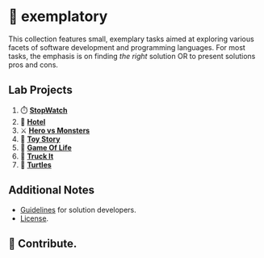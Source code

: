 # 🧪 exemplatory

This collection features small, exemplary tasks aimed at exploring various facets of software development and programming languages. For most tasks, the emphasis is on finding _the right_ solution OR to present solutions pros and cons.

## Lab Projects

1. ⏱️ [**StopWatch**](./stopwatch/README.md)
2. 🏨 [**Hotel**](./hotel/README.md)
3. ⚔️ [**Hero vs Monsters**](https://github.com/igr/hero-vs-monsters)
4. 🧸 [**Toy Story**](./toystory/README.md)
5. 👾 [**Game Of Life**](game-of-life)
6. 🚚 [**Truck It**](truck-it)
7. 🐢 [**Turtles**](turtles)

## Additional Notes

+ [Guidelines](./Guidelines.md) for solution developers.
+ [License](./LICENSE.md).

## 🧧 Contribute.
